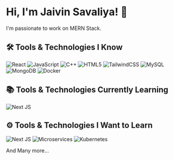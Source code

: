 # Hi, I'm Jaivin Savaliya! 👋

I'm passionate to work on MERN Stack.

## 🛠️ Tools & Technologies I Know
![React](https://img.shields.io/badge/react-%2320232a.svg?style=for-the-badge&logo=react&logoColor=%2361DAFB)
![JavaScript](https://img.shields.io/badge/javascript-%23323330.svg?style=for-the-badge&logo=javascript&logoColor=%23F7DF1E)
![C++](https://img.shields.io/badge/c++-%2300599C.svg?style=for-the-badge&logo=c%2B%2B&logoColor=white)
![HTML5](https://img.shields.io/badge/html5-%23E34F26.svg?style=for-the-badge&logo=html5&logoColor=white)
![TailwindCSS](https://img.shields.io/badge/tailwindcss-%2338B2AC.svg?style=for-the-badge&logo=tailwind-css&logoColor=white)
![MySQL](https://img.shields.io/badge/mysql-%2300f.svg?style=for-the-badge&logo=mysql&logoColor=white)
![MongoDB](https://img.shields.io/badge/MongoDB-4EA94B?style=for-the-badge&logo=mongodb&logoColor=white)
![Docker](https://img.shields.io/badge/Docker-2CA5E0?style=for-the-badge&logo=docker&logoColor=white)

## 📚 Tools & Technologies Currently Learning
![Next JS](https://img.shields.io/badge/Next-black?style=for-the-badge&logo=next.js&logoColor=white) 


## ⚙️ Tools & Technologies I Want to Learn
![Next JS](https://img.shields.io/badge/Next-black?style=for-the-badge&logo=next.js&logoColor=white)
![Microservices](https://img.shields.io/badge/microservices-%236DB33F.svg?style=for-the-badge&logo=spring&logoColor=white)
![Kubernetes](https://img.shields.io/badge/kubernetes-326ce5.svg?&style=for-the-badge&logo=kubernetes&logoColor=white)

And Many more...
